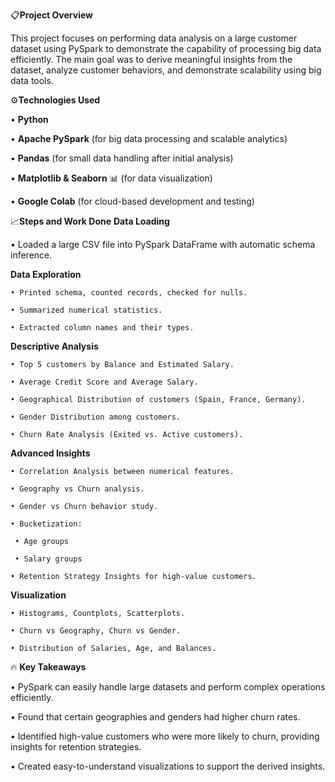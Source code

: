 📋**Project Overview**

This project focuses on performing data analysis on a large customer dataset using PySpark to demonstrate the capability of processing big data efficiently.
The main goal was to derive meaningful insights from the dataset, analyze customer behaviors, and demonstrate scalability using big data tools.

⚙️**Technologies Used**

  • **Python** 
  
  • **Apache PySpark**  (for big data processing and scalable analytics)
  
  • **Pandas** (for small data handling after initial analysis)
  
  • **Matplotlib & Seaborn** 📊 (for data visualization)
  
  • **Google Colab** (for cloud-based development and testing)

📈**Steps and Work Done**
   **Data Loading**
  
   • Loaded a large CSV file into PySpark DataFrame with automatic schema inference.

   **Data Exploration**
  
    • Printed schema, counted records, checked for nulls.
    
    • Summarized numerical statistics.
    
    • Extracted column names and their types.
    
   **Descriptive Analysis**
  
    • Top 5 customers by Balance and Estimated Salary.
    
    • Average Credit Score and Average Salary.
    
    • Geographical Distribution of customers (Spain, France, Germany).
    
    • Gender Distribution among customers.
    
    • Churn Rate Analysis (Exited vs. Active customers).

   **Advanced Insights**
  
    • Correlation Analysis between numerical features.
    
    • Geography vs Churn analysis.
    
    • Gender vs Churn behavior study.
  
    • Bucketization:
  
     • Age groups
        
     • Salary groups
    
    • Retention Strategy Insights for high-value customers.

   **Visualization**
  
    • Histograms, Countplots, Scatterplots.
    
    • Churn vs Geography, Churn vs Gender.
    
    • Distribution of Salaries, Age, and Balances.

🔥 **Key Takeaways**

  • PySpark can easily handle large datasets and perform complex operations efficiently.
    
  • Found that certain geographies and genders had higher churn rates.
    
  • Identified high-value customers who were more likely to churn, providing insights for retention strategies.
    
  • Created easy-to-understand visualizations to support the derived insights.
